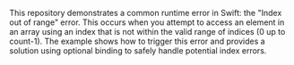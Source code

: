 This repository demonstrates a common runtime error in Swift: the "Index out of range" error.  This occurs when you attempt to access an element in an array using an index that is not within the valid range of indices (0 up to count-1). The example shows how to trigger this error and provides a solution using optional binding to safely handle potential index errors.